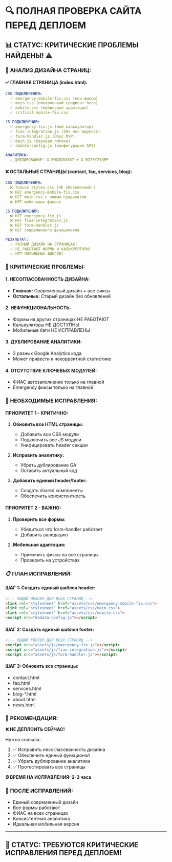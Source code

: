 # 🔍 ПОЛНАЯ ПРОВЕРКА САЙТА ПЕРЕД ДЕПЛОЕМ

## 📊 СТАТУС: КРИТИЧЕСКИЕ ПРОБЛЕМЫ НАЙДЕНЫ! ⚠️

### 🎨 **АНАЛИЗ ДИЗАЙНА СТРАНИЦ:**

#### ✅ **ГЛАВНАЯ СТРАНИЦА (index.html):**
```yaml
CSS ПОДКЛЮЧЕНИЯ:
  ✅ emergency-mobile-fix.css (мои фиксы)
  ✅ main.css (обновленный градиент hero)
  ✅ mobile.css (мобильная адаптация)
  ✅ critical-mobile-fix.css

JS ПОДКЛЮЧЕНИЯ:
  ✅ emergency-fix.js (мой калькулятор)
  ✅ fias-integration.js (40+ млн адресов)
  ✅ form-handler.js (Опус MVP)
  ✅ main.js (базовая логика)
  ✅ dadata-config.js (конфигурация API)

АНАЛИТИКА:
  ⚠️ ДУБЛИРОВАНИЕ! G-EMQ3D0X8K7 + G-BZZPY2YQPP
```

#### ❌ **ОСТАЛЬНЫЕ СТРАНИЦЫ (contact, faq, services, blog):**
```yaml
CSS ПОДКЛЮЧЕНИЯ:
  ❌ Только styles.css (НЕ обновленный!)
  ❌ НЕТ emergency-mobile-fix.css
  ❌ НЕТ main.css с новым градиентом
  ❌ НЕТ мобильных фиксов

JS ПОДКЛЮЧЕНИЯ:
  ❌ НЕТ emergency-fix.js
  ❌ НЕТ fias-integration.js
  ❌ НЕТ form-handler.js
  ❌ НЕТ современного функционала

РЕЗУЛЬТАТ:
  💥 РАЗНЫЙ ДИЗАЙН НА СТРАНИЦАХ!
  💥 НЕ РАБОТАЮТ ФОРМЫ И КАЛЬКУЛЯТОРЫ!
  💥 НЕТ МОБИЛЬНЫХ ФИКСОВ!
```

### 🚨 **КРИТИЧЕСКИЕ ПРОБЛЕМЫ:**

#### **1. НЕСОГЛАСОВАННОСТЬ ДИЗАЙНА:**
- **Главная:** Современный дизайн + все фиксы
- **Остальные:** Старый дизайн без обновлений

#### **2. НЕФУНКЦИОНАЛЬНОСТЬ:**
- Формы на других страницах НЕ РАБОТАЮТ
- Калькуляторы НЕ ДОСТУПНЫ
- Мобильные баги НЕ ИСПРАВЛЕНЫ

#### **3. ДУБЛИРОВАНИЕ АНАЛИТИКИ:**
- 2 разных Google Analytics кода
- Может привести к некорректной статистике

#### **4. ОТСУТСТВИЕ КЛЮЧЕВЫХ МОДУЛЕЙ:**
- ФИАС автозаполнение только на главной
- Emergency фиксы только на главной

### 🔧 **НЕОБХОДИМЫЕ ИСПРАВЛЕНИЯ:**

#### **ПРИОРИТЕТ 1 - КРИТИЧНО:**
1. **Обновить все HTML страницы:**
   - Добавить все CSS модули
   - Подключить все JS модули
   - Унифицировать header секции

2. **Исправить аналитику:**
   - Убрать дублирование GA
   - Оставить актуальный код

3. **Добавить единый header/footer:**
   - Создать shared компоненты
   - Обеспечить консистентность

#### **ПРИОРИТЕТ 2 - ВАЖНО:**
1. **Проверить все формы:**
   - Убедиться что form-handler работает
   - Добавить валидацию

2. **Мобильная адаптация:**
   - Применить фиксы на все страницы
   - Проверить на устройствах

### 📋 **ПЛАН ИСПРАВЛЕНИЙ:**

#### **ШАГ 1: Создать единый шаблон header:**
```html
<!-- ОБЩИЙ HEADER ДЛЯ ВСЕХ СТРАНИЦ -->
<link rel="stylesheet" href="assets/css/emergency-mobile-fix.css">
<link rel="stylesheet" href="assets/css/main.css">
<link rel="stylesheet" href="assets/css/mobile.css">
<script src="dadata-config.js"></script>
```

#### **ШАГ 2: Создать единый шаблон footer:**
```html
<!-- ОБЩИЙ FOOTER ДЛЯ ВСЕХ СТРАНИЦ -->
<script src="assets/js/emergency-fix.js"></script>
<script src="assets/js/fias-integration.js"></script>
<script src="assets/js/form-handler.js"></script>
```

#### **ШАГ 3: Обновить все страницы:**
- contact.html
- faq.html  
- services.html
- blog-*.html
- about.html
- news.html

### 🎯 **РЕКОМЕНДАЦИЯ:**

**❌ НЕ ДЕПЛОИТЬ СЕЙЧАС!**

Нужно сначала:
1. ✅ Исправить несогласованность дизайна
2. ✅ Обеспечить единый функционал
3. ✅ Убрать дублирование аналитики
4. ✅ Протестировать все страницы

**⏰ ВРЕМЯ НА ИСПРАВЛЕНИЯ: 2-3 часа**

### 🚀 **ПОСЛЕ ИСПРАВЛЕНИЙ:**
- Единый современный дизайн
- Все формы работают
- ФИАС на всех страницах
- Консистентная аналитика
- Идеальная мобильная версия

---

## 🎯 **СТАТУС: ТРЕБУЮТСЯ КРИТИЧЕСКИЕ ИСПРАВЛЕНИЯ ПЕРЕД ДЕПЛОЕМ!**
